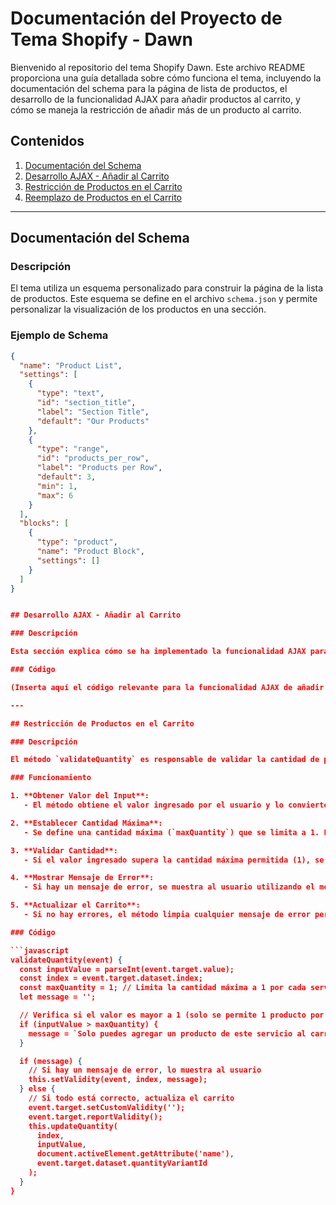 # Documentación del Proyecto de Tema Shopify - Dawn

Bienvenido al repositorio del tema Shopify Dawn. Este archivo README proporciona una guía detallada sobre cómo funciona el tema, incluyendo la documentación del schema para la página de lista de productos, el desarrollo de la funcionalidad AJAX para añadir productos al carrito, y cómo se maneja la restricción de añadir más de un producto al carrito.

## Contenidos

1. [Documentación del Schema](#documentación-del-schema)
2. [Desarrollo AJAX - Añadir al Carrito](#desarrollo-ajax---añadir-al-carrito)
3. [Restricción de Productos en el Carrito](#restricción-de-productos-en-el-carrito)
4. [Reemplazo de Productos en el Carrito](#reemplazo-de-productos-en-el-carrito)

---

## Documentación del Schema

### Descripción

El tema utiliza un esquema personalizado para construir la página de la lista de productos. Este esquema se define en el archivo `schema.json` y permite personalizar la visualización de los productos en una sección.

### Ejemplo de Schema

```json
{
  "name": "Product List",
  "settings": [
    {
      "type": "text",
      "id": "section_title",
      "label": "Section Title",
      "default": "Our Products"
    },
    {
      "type": "range",
      "id": "products_per_row",
      "label": "Products per Row",
      "default": 3,
      "min": 1,
      "max": 6
    }
  ],
  "blocks": [
    {
      "type": "product",
      "name": "Product Block",
      "settings": []
    }
  ]
}


## Desarrollo AJAX - Añadir al Carrito

### Descripción

Esta sección explica cómo se ha implementado la funcionalidad AJAX para añadir productos al carrito en el tema Dawn. Utiliza la funcionalidad AJAX proporcionada por el tema para permitir a los usuarios añadir productos al carrito sin recargar la página.

### Código

(Inserta aquí el código relevante para la funcionalidad AJAX de añadir productos al carrito.)

---

## Restricción de Productos en el Carrito

### Descripción

El método `validateQuantity` es responsable de validar la cantidad de productos que un usuario puede agregar a su carrito. Está diseñado para permitir solo un producto por cada tipo de servicio en el carrito, asegurando que el carrito contenga a lo sumo un producto de cada servicio, limitando la cantidad máxima permitida a 1 por servicio.

### Funcionamiento

1. **Obtener Valor del Input**:
   - El método obtiene el valor ingresado por el usuario y lo convierte a un número entero.

2. **Establecer Cantidad Máxima**:
   - Se define una cantidad máxima (`maxQuantity`) que se limita a 1. Esto significa que solo se permite agregar un producto de este tipo al carrito.

3. **Validar Cantidad**:
   - Si el valor ingresado supera la cantidad máxima permitida (1), se establece un mensaje de error que indica que solo se puede agregar un producto de ese servicio al carrito.

4. **Mostrar Mensaje de Error**:
   - Si hay un mensaje de error, se muestra al usuario utilizando el método `setValidity`. Este método establece el mensaje de error y detiene la actualización del carrito.

5. **Actualizar el Carrito**:
   - Si no hay errores, el método limpia cualquier mensaje de error personalizado y procede a actualizar la cantidad del producto en el carrito. Esto se realiza mediante el método `updateQuantity`.

### Código

```javascript
validateQuantity(event) {
  const inputValue = parseInt(event.target.value);
  const index = event.target.dataset.index;
  const maxQuantity = 1; // Limita la cantidad máxima a 1 por cada servicio
  let message = '';

  // Verifica si el valor es mayor a 1 (solo se permite 1 producto por servicio)
  if (inputValue > maxQuantity) {
    message = `Solo puedes agregar un producto de este servicio al carrito.`;
  }

  if (message) {
    // Si hay un mensaje de error, lo muestra al usuario
    this.setValidity(event, index, message);
  } else {
    // Si todo está correcto, actualiza el carrito
    event.target.setCustomValidity('');
    event.target.reportValidity();
    this.updateQuantity(
      index,
      inputValue,
      document.activeElement.getAttribute('name'),
      event.target.dataset.quantityVariantId
    );
  }
}
